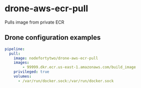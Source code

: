 # drone-aws-ecr-pull
Pulls image from private ECR

## Drone configuration examples

```yaml
pipeline:
  pull:
    image: nodefortytwo/drone-aws-ecr-pull
    images:
        - 99999.dkr.ecr.us-east-1.amazonaws.com/build_image
    privileged: true
    volumes:
      - /var/run/docker.sock:/var/run/docker.sock
```
